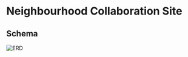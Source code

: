 # Neighbourhood Collaboration Site

## Schema
![ERD](https://github.com/bradgichangi/api_design/erd.png?raw=true)

